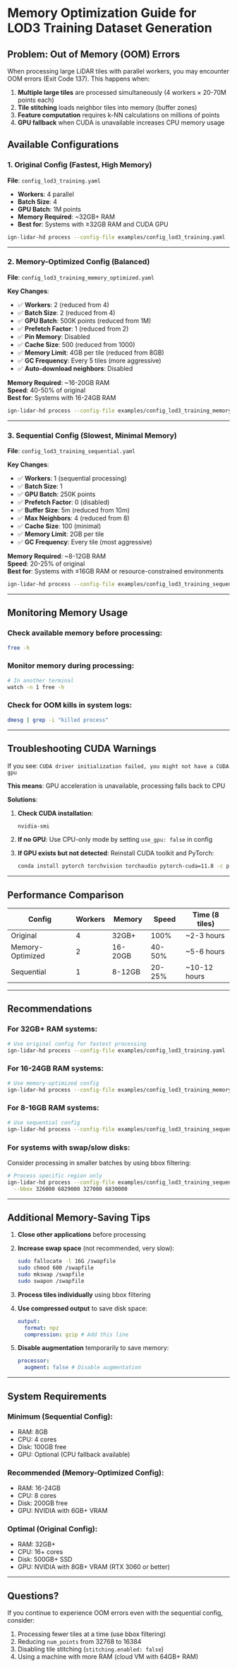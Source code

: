 # Memory Optimization Guide for LOD3 Training Dataset Generation

## Problem: Out of Memory (OOM) Errors

When processing large LiDAR tiles with parallel workers, you may encounter OOM errors (Exit Code 137). This happens when:

1. **Multiple large tiles** are processed simultaneously (4 workers × 20-70M points each)
2. **Tile stitching** loads neighbor tiles into memory (buffer zones)
3. **Feature computation** requires k-NN calculations on millions of points
4. **GPU fallback** when CUDA is unavailable increases CPU memory usage

## Available Configurations

### 1. Original Config (Fastest, High Memory)

**File**: `config_lod3_training.yaml`

- **Workers**: 4 parallel
- **Batch Size**: 4
- **GPU Batch**: 1M points
- **Memory Required**: ~32GB+ RAM
- **Best for**: Systems with ≥32GB RAM and CUDA GPU

```bash
ign-lidar-hd process --config-file examples/config_lod3_training.yaml
```

---

### 2. Memory-Optimized Config (Balanced)

**File**: `config_lod3_training_memory_optimized.yaml`

**Key Changes**:

- ✅ **Workers**: 2 (reduced from 4)
- ✅ **Batch Size**: 2 (reduced from 4)
- ✅ **GPU Batch**: 500K points (reduced from 1M)
- ✅ **Prefetch Factor**: 1 (reduced from 2)
- ✅ **Pin Memory**: Disabled
- ✅ **Cache Size**: 500 (reduced from 1000)
- ✅ **Memory Limit**: 4GB per tile (reduced from 8GB)
- ✅ **GC Frequency**: Every 5 tiles (more aggressive)
- ✅ **Auto-download neighbors**: Disabled

**Memory Required**: ~16-20GB RAM  
**Speed**: 40-50% of original  
**Best for**: Systems with 16-24GB RAM

```bash
ign-lidar-hd process --config-file examples/config_lod3_training_memory_optimized.yaml
```

---

### 3. Sequential Config (Slowest, Minimal Memory)

**File**: `config_lod3_training_sequential.yaml`

**Key Changes**:

- ✅ **Workers**: 1 (sequential processing)
- ✅ **Batch Size**: 1
- ✅ **GPU Batch**: 250K points
- ✅ **Prefetch Factor**: 0 (disabled)
- ✅ **Buffer Size**: 5m (reduced from 10m)
- ✅ **Max Neighbors**: 4 (reduced from 8)
- ✅ **Cache Size**: 100 (minimal)
- ✅ **Memory Limit**: 2GB per tile
- ✅ **GC Frequency**: Every tile (most aggressive)

**Memory Required**: ~8-12GB RAM  
**Speed**: 20-25% of original  
**Best for**: Systems with ≤16GB RAM or resource-constrained environments

```bash
ign-lidar-hd process --config-file examples/config_lod3_training_sequential.yaml
```

---

## Monitoring Memory Usage

### Check available memory before processing:

```bash
free -h
```

### Monitor memory during processing:

```bash
# In another terminal
watch -n 1 free -h
```

### Check for OOM kills in system logs:

```bash
dmesg | grep -i "killed process"
```

---

## Troubleshooting CUDA Warnings

If you see: `CUDA driver initialization failed, you might not have a CUDA gpu`

**This means**: GPU acceleration is unavailable, processing falls back to CPU

**Solutions**:

1. **Check CUDA installation**:

   ```bash
   nvidia-smi
   ```

2. **If no GPU**: Use CPU-only mode by setting `use_gpu: false` in config

3. **If GPU exists but not detected**: Reinstall CUDA toolkit and PyTorch:
   ```bash
   conda install pytorch torchvision torchaudio pytorch-cuda=11.8 -c pytorch -c nvidia
   ```

---

## Performance Comparison

| Config           | Workers | Memory  | Speed  | Time (8 tiles) |
| ---------------- | ------- | ------- | ------ | -------------- |
| Original         | 4       | 32GB+   | 100%   | ~2-3 hours     |
| Memory-Optimized | 2       | 16-20GB | 40-50% | ~5-6 hours     |
| Sequential       | 1       | 8-12GB  | 20-25% | ~10-12 hours   |

---

## Recommendations

### For 32GB+ RAM systems:

```bash
# Use original config for fastest processing
ign-lidar-hd process --config-file examples/config_lod3_training.yaml
```

### For 16-24GB RAM systems:

```bash
# Use memory-optimized config
ign-lidar-hd process --config-file examples/config_lod3_training_memory_optimized.yaml
```

### For 8-16GB RAM systems:

```bash
# Use sequential config
ign-lidar-hd process --config-file examples/config_lod3_training_sequential.yaml
```

### For systems with swap/slow disks:

Consider processing in smaller batches by using bbox filtering:

```bash
# Process specific region only
ign-lidar-hd process --config-file examples/config_lod3_training_sequential.yaml \
  --bbox 326000 6829000 327000 6830000
```

---

## Additional Memory-Saving Tips

1. **Close other applications** before processing
2. **Increase swap space** (not recommended, very slow):

   ```bash
   sudo fallocate -l 16G /swapfile
   sudo chmod 600 /swapfile
   sudo mkswap /swapfile
   sudo swapon /swapfile
   ```

3. **Process tiles individually** using bbox filtering
4. **Use compressed output** to save disk space:

   ```yaml
   output:
     format: npz
     compression: gzip # Add this line
   ```

5. **Disable augmentation** temporarily to save memory:
   ```yaml
   processor:
     augment: false # Disable augmentation
   ```

---

## System Requirements

### Minimum (Sequential Config):

- RAM: 8GB
- CPU: 4 cores
- Disk: 100GB free
- GPU: Optional (CPU fallback available)

### Recommended (Memory-Optimized Config):

- RAM: 16-24GB
- CPU: 8 cores
- Disk: 200GB free
- GPU: NVIDIA with 6GB+ VRAM

### Optimal (Original Config):

- RAM: 32GB+
- CPU: 16+ cores
- Disk: 500GB+ SSD
- GPU: NVIDIA with 8GB+ VRAM (RTX 3060 or better)

---

## Questions?

If you continue to experience OOM errors even with the sequential config, consider:

1. Processing fewer tiles at a time (use bbox filtering)
2. Reducing `num_points` from 32768 to 16384
3. Disabling tile stitching (`stitching.enabled: false`)
4. Using a machine with more RAM (cloud VM with 64GB+ RAM)
